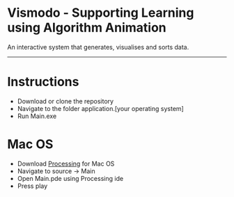 # Vismodo - Supporting Learning using Algorithm Animation

An interactive system that generates, visualises and sorts data.

---

# Instructions

- Download or clone the repository
- Navigate to the folder application.[your operating system]
- Run Main.exe

# Mac OS

- Download [Processing](https://processing.org/download/) for Mac OS
- Navigate to source -> Main
- Open Main.pde using Processing ide
- Press play